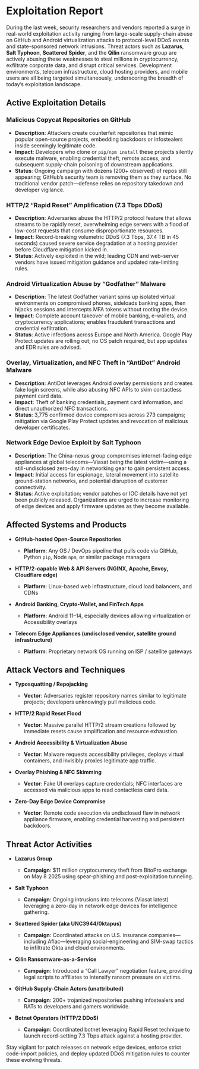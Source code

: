 # Exploitation Report

During the last week, security researchers and vendors reported a surge in real-world exploitation activity ranging from large-scale supply-chain abuse on GitHub and Android virtualization attacks to protocol-level DDoS events and state-sponsored network intrusions. Threat actors such as **Lazarus**, **Salt Typhoon**, **Scattered Spider**, and the **Qilin** ransomware group are actively abusing these weaknesses to steal millions in cryptocurrency, exfiltrate corporate data, and disrupt critical services. Development environments, telecom infrastructure, cloud hosting providers, and mobile users are all being targeted simultaneously, underscoring the breadth of today’s exploitation landscape.

## Active Exploitation Details

### Malicious Copycat Repositories on GitHub  
- **Description**: Attackers create counterfeit repositories that mimic popular open-source projects, embedding backdoors or infostealers inside seemingly legitimate code.  
- **Impact**: Developers who clone or `pip/npm install` these projects silently execute malware, enabling credential theft, remote access, and subsequent supply-chain poisoning of downstream applications.  
- **Status**: Ongoing campaign with dozens (200+ observed) of repos still appearing; GitHub’s security team is removing them as they surface. No traditional vendor patch—defense relies on repository takedown and developer vigilance.  

### HTTP/2 “Rapid Reset” Amplification (7.3 Tbps DDoS)  
- **Description**: Adversaries abuse the HTTP/2 protocol feature that allows streams to be rapidly reset, overwhelming edge servers with a flood of low-cost requests that consume disproportionate resources.  
- **Impact**: Record-breaking volumetric DDoS (7.3 Tbps, 37.4 TB in 45 seconds) caused severe service degradation at a hosting provider before Cloudflare mitigation kicked in.  
- **Status**: Actively exploited in the wild; leading CDN and web-server vendors have issued mitigation guidance and updated rate-limiting rules.  

### Android Virtualization Abuse by “Godfather” Malware  
- **Description**: The latest Godfather variant spins up isolated virtual environments on compromised phones, sideloads banking apps, then hijacks sessions and intercepts MFA tokens without rooting the device.  
- **Impact**: Complete account takeover of mobile banking, e-wallets, and cryptocurrency applications; enables fraudulent transactions and credential exfiltration.  
- **Status**: Active infections across Europe and North America. Google Play Protect updates are rolling out; no OS patch required, but app updates and EDR rules are advised.  

### Overlay, Virtualization, and NFC Theft in “AntiDot” Android Malware  
- **Description**: AntiDot leverages Android overlay permissions and creates fake login screens, while also abusing NFC APIs to skim contactless payment card data.  
- **Impact**: Theft of banking credentials, payment card information, and direct unauthorized NFC transactions.  
- **Status**: 3,775 confirmed device compromises across 273 campaigns; mitigation via Google Play Protect updates and revocation of malicious developer certificates.  

### Network Edge Device Exploit by Salt Typhoon  
- **Description**: The China-nexus group compromises internet-facing edge appliances at global telecoms—Viasat being the latest victim—using a still-undisclosed zero-day in networking gear to gain persistent access.  
- **Impact**: Initial access for espionage, lateral movement into satellite ground-station networks, and potential disruption of customer connectivity.  
- **Status**: Active exploitation; vendor patches or IOC details have not yet been publicly released. Organizations are urged to increase monitoring of edge devices and apply firmware updates as they become available.  

## Affected Systems and Products

- **GitHub-hosted Open-Source Repositories**  
  - **Platform**: Any OS / DevOps pipeline that pulls code via GitHub, Python `pip`, Node `npm`, or similar package managers  

- **HTTP/2-capable Web & API Servers (NGINX, Apache, Envoy, Cloudflare edge)**  
  - **Platform**: Linux-based web infrastructure, cloud load balancers, and CDNs  

- **Android Banking, Crypto-Wallet, and FinTech Apps**  
  - **Platform**: Android 11–14, especially devices allowing virtualization or Accessibility overlays  

- **Telecom Edge Appliances (undisclosed vendor, satellite ground infrastructure)**  
  - **Platform**: Proprietary network OS running on ISP / satellite gateways  

## Attack Vectors and Techniques

- **Typosquatting / Repojacking**  
  - **Vector**: Adversaries register repository names similar to legitimate projects; developers unknowingly pull malicious code.  

- **HTTP/2 Rapid Reset Flood**  
  - **Vector**: Massive parallel HTTP/2 stream creations followed by immediate resets cause amplification and resource exhaustion.  

- **Android Accessibility & Virtualization Abuse**  
  - **Vector**: Malware requests accessibility privileges, deploys virtual containers, and invisibly proxies legitimate app traffic.  

- **Overlay Phishing & NFC Skimming**  
  - **Vector**: Fake UI overlays capture credentials; NFC interfaces are accessed via malicious apps to read contactless card data.  

- **Zero-Day Edge Device Compromise**  
  - **Vector**: Remote code execution via undisclosed flaw in network appliance firmware, enabling credential harvesting and persistent backdoors.  

## Threat Actor Activities

- **Lazarus Group**  
  - **Campaign**: $11 million cryptocurrency theft from BitoPro exchange on May 8 2025 using spear-phishing and post-exploitation tunneling.  

- **Salt Typhoon**  
  - **Campaign**: Ongoing intrusions into telecoms (Viasat latest) leveraging a zero-day in network edge devices for intelligence gathering.  

- **Scattered Spider (aka UNC3944/0ktapus)**  
  - **Campaign**: Coordinated attacks on U.S. insurance companies—including Aflac—leveraging social-engineering and SIM-swap tactics to infiltrate Okta and cloud environments.  

- **Qilin Ransomware-as-a-Service**  
  - **Campaign**: Introduced a “Call Lawyer” negotiation feature, providing legal scripts to affiliates to intensify ransom pressure on victims.  

- **GitHub Supply-Chain Actors (unattributed)**  
  - **Campaign**: 200+ trojanized repositories pushing infostealers and RATs to developers and gamers worldwide.  

- **Botnet Operators (HTTP/2 DDoS)**  
  - **Campaign**: Coordinated botnet leveraging Rapid Reset technique to launch record-setting 7.3 Tbps attack against a hosting provider.  

Stay vigilant for patch releases on network edge devices, enforce strict code-import policies, and deploy updated DDoS mitigation rules to counter these evolving threats.